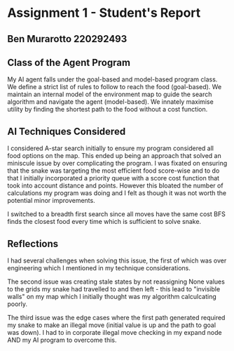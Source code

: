 # Assignment 1 - Student's Report

## Ben Murarotto 220292493

## Class of the Agent Program

My AI agent falls under the goal-based and model-based program class.
We define a strict list of rules to follow to reach the food (goal-based).
We maintain an internal model of the environment map to guide the search algorithm and navigate the agent (model-based).
We innately maximise utility by finding the shortest path to the food without a cost function.

## AI Techniques Considered

I considered A-star search initially to ensure my program considered all food options on the map. This ended up being an approach that solved an miniscule issue by over complicating the program. I was fixated on ensuring that the snake was targeting the most efficient food score-wise and to do that I initially incorporated a priority queue with a score cost function that took into account distance and points. However this bloated the number of calculations my program was doing and I felt as though it was not worth the potential minor improvements.

I switched to a breadth first search since all moves have the same cost BFS finds the closest food every time which is sufficient to solve snake.

## Reflections
I had several challenges when solving this issue, the first of which was over engineering which I mentioned in my technique considerations.

The second issue was creating stale states by not reassigning None values to the grids my snake had travelled to and then left - this lead to "invisible walls" on my map which I initially thought was my algorithm calculcating poorly.

The third issue was the edge cases where the first path generated required my snake to make an illegal move (initial value is up and the path to goal was down). I had to in corporate illegal move checking in my expand node AND my AI program to overcome this.